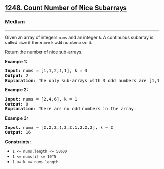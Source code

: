 <h2><a href="https://leetcode.com/problems/count-number-of-nice-subarrays">1248. Count Number of Nice Subarrays</a></h2>
<h3>Medium</h3>
<hr>
<p>Given an array of integers <code>nums</code> and an integer <code>k</code>. A continuous subarray is called nice if there are <code>k</code> odd numbers on it.</p>

<p>Return the number of nice sub-arrays.</p>

<p><strong>Example 1:</strong></p>
<pre>
<strong>Input:</strong> nums = [1,1,2,1,1], k = 3
<strong>Output:</strong> 2
<strong>Explanation:</strong> The only sub-arrays with 3 odd numbers are [1,1,2,1] and [1,2,1,1].
</pre>

<p><strong>Example 2:</strong></p>
<pre>
<strong>Input:</strong> nums = [2,4,6], k = 1
<strong>Output:</strong> 0
<strong>Explanation:</strong> There are no odd numbers in the array.
</pre>

<p><strong>Example 3:</strong></p>
<pre>
<strong>Input:</strong> nums = [2,2,2,1,2,2,1,2,2,2], k = 2
<strong>Output:</strong> 16
</pre>

<p><strong>Constraints:</strong></p>
<ul>
  <li><code>1 <= nums.length <= 50000</code></li>
  <li><code>1 <= nums[i] <= 10^5</code></li>
  <li><code>1 <= k <= nums.length</code></li>
</ul>
